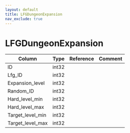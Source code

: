 ```yaml
---
layout: default
title: LFGDungeonExpansion
nav_exclude: true
---
```

# LFGDungeonExpansion

| Column | Type | Reference | Comment |
|--------|------|-----------|---------|
|ID|int32|||
|Lfg_ID|int32|||
|Expansion_level|int32|||
|Random_ID|int32|||
|Hard_level_min|int32|||
|Hard_level_max|int32|||
|Target_level_min|int32|||
|Target_level_max|int32|||
